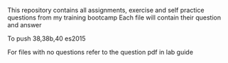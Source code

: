 This repository contains all assignments, exercise and self practice questions from my training bootcamp
Each file will contain their question and answer

To push 38,38b,40 es2015

For files with no questions refer to the question pdf in lab guide


